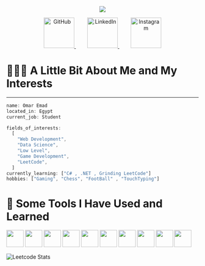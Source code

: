 <p align="center">
  <img src="https://capsule-render.vercel.app/api?type=shark&height=298&color=gradient&text=Hi%20There👋&reversal=false&textBg=false&fontSize=81&animation=twinkling&desc=This%20is%20Omar%20Emad&fontColor=ffffff&descSize=22"/>
</p>
<p align="center">
  <a href="https://github.com/om3x4" target="_blank" style="margin: 0 15px;">
    <img src="https://icones.pro/wp-content/uploads/2021/06/icone-github-jaune.png" alt="GitHub" width="80">
  </a>
  <a href="https://linkedin.com/in/yourprofile" target="_blank" style="margin: 0 15px;">
    <img src="https://upload.wikimedia.org/wikipedia/commons/c/ca/LinkedIn_logo_initials.png" alt="LinkedIn" width="80">
  </a>
  <a href="https://www.instagram.com/om3x4e/" target="_blank" style="margin: 0 15px;">
    <img src="https://upload.wikimedia.org/wikipedia/commons/thumb/a/a5/Instagram_icon.png/1200px-Instagram_icon.png" alt="Instagram" width="80">
  </a>
</p>
<h1>👨🏻‍💻  A Little Bit About Me and My Interests</h1>


---



```javascript
name: Omar Emad
located_in: Egypt
current_job: Student

fields_of_interests:
  [
    "Web Development",
    "Data Science",
    "Low Level",
    "Game Development",
    "LeetCode",
  ]
currently_learning: ["C# , .NET , Grinding LeetCode"]
hobbies: ["Gaming", "Chess", "FootBall" , "TouchTyping"]
```
<h1>🚀  Some Tools I Have Used and Learned</h1>
<p align="left">
    <img src="https://upload.wikimedia.org/wikipedia/commons/thumb/9/9a/Visual_Studio_Code_1.35_icon.svg/512px-Visual_Studio_Code_1.35_icon.svg.png" width="45' height="45" />
    <img src="https://upload.wikimedia.org/wikipedia/commons/thumb/c/c3/Python-logo-notext.svg/701px-Python-logo-notext.svg.png" width="45' height="45" />
    <img src="https://upload.wikimedia.org/wikipedia/commons/thumb/1/18/ISO_C%2B%2B_Logo.svg/1822px-ISO_C%2B%2B_Logo.svg.png" width="45' height="45" />
    <img src="https://upload.wikimedia.org/wikipedia/commons/thumb/6/6a/JavaScript-logo.png/768px-JavaScript-logo.png" width="45' height="45" />
    <img src="https://upload.wikimedia.org/wikipedia/commons/thumb/a/a7/React-icon.svg/1200px-React-icon.svg.png" width="45' height="45" />
    <img src="https://seeklogo.com/images/H/html5-without-wordmark-color-logo-14D252D878-seeklogo.com.png" width="45' height="45" />
    <img src="https://upload.wikimedia.org/wikipedia/commons/d/d5/CSS3_logo_and_wordmark.svg" width="45' height="45" />
    <img src="https://upload.wikimedia.org/wikipedia/commons/thumb/d/d5/Tailwind_CSS_Logo.svg/2560px-Tailwind_CSS_Logo.svg.png" width="45' height="45" />
    <img src="https://www.svgrepo.com/show/354262/react-router.svg" width="45' height="45" />
    <img src="https://upload.wikimedia.org/wikipedia/commons/thumb/3/3f/Git_icon.svg/1200px-Git_icon.svg.png" width="45' height="45" />
</p>

![Leetcode Stats](https://leetcard.jacoblin.cool/OM3X4?ext=heatmap&width="3000")


